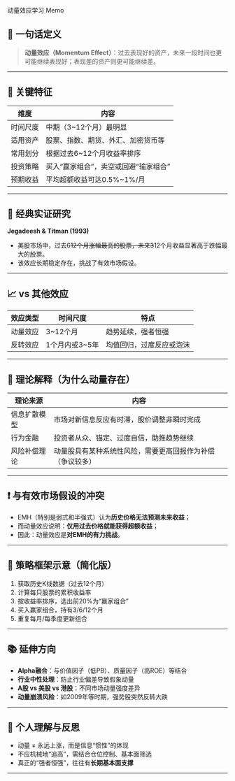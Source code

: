 动量效应学习 Memo

## 🧠 一句话定义

> **动量效应（Momentum Effect）**：过去表现好的资产，未来一段时间也更可能继续表现好；表现差的资产则更可能继续差。

---
## 📌 关键特征

| 维度   | 内容                   |
| ---- | -------------------- |
| 时间尺度 | 中期（3\~12个月）最明显       |
| 适用资产 | 股票、指数、期货、外汇、加密货币等    |
| 常用划分 | 根据过去6\~12个月收益率排序     |
| 投资策略 | 买入“赢家组合”，卖空或回避“输家组合” |
| 预期收益 | 平均超额收益可达0.5%\~1%/月   |

---
## 🧪 经典实证研究

**Jegadeesh & Titman (1993)**

* 美股市场中，过去6~~12个月涨幅最高的股票，未来3~~12个月收益显著高于跌幅最大的股票。
* 该效应长期稳定存在，挑战了有效市场假设。

---
## 📈 vs 其他效应

| 效应类型 | 时间尺度       | 特点           |
| ---- | ---------- | ------------ |
| 动量效应 | 3\~12个月    | 趋势延续，强者恒强    |
| 反转效应 | 1个月内或3\~5年 | 均值回归，过度反应或泡沫 |

---
## 🧠 理论解释（为什么动量存在）

| 理论来源   | 内容                            |
| ------ | ----------------------------- |
| 信息扩散模型 | 市场对新信息反应有时滞，股价调整非瞬时完成         |
| 行为金融   | 投资者从众、锚定、过度自信，助推趋势继续          |
| 风险补偿理论 | 动量股具有某种系统性风险，需要更高回报作为补偿（争议较多） |

---
## ❗ 与有效市场假设的冲突

* EMH（特别是弱式和半强式）认为**历史价格无法预测未来收益**；
* 而动量效应说明：**仅用过去价格就能获得超额收益**；
* 因此：动量效应是**对EMH的有力挑战**。

---
## 🔧 策略框架示意（简化版）

1. 获取历史K线数据（过去12个月）
2. 计算每只股票的累积收益率
3. 按收益率排序，选出前20%为“赢家组合”
4. 买入赢家组合，持有3/6/12个月
5. 重复每月/每季度更新组合

---
## 📚 延伸方向

* **Alpha融合**：与价值因子（低PB）、质量因子（高ROE）等结合
* **行业中性处理**：防止行业偏差导致假象动量
* **A股 vs 美股 vs 港股**：不同市场动量强度差异
* **动量崩溃风险**：如2009年等时期，强势股突然反转大跌

---
## 🧭 个人理解与反思

* 动量 ≠ 永远上涨，而是信息“惯性”的体现
* 不应机械地“追高”，需结合仓位控制、基本面筛选
* 真正的“强者恒强”，往往有**长期基本面支撑**

---
